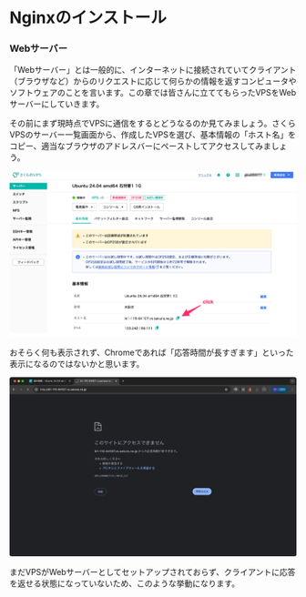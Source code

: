 # Nginxのインストール

### Webサーバー
「Webサーバー」とは一般的に、インターネットに接続されていてクライアント（ブラウザなど）からのリクエストに応じて何らかの情報を返すコンピュータやソフトウェアのことを言います。この章では皆さんに立ててもらったVPSをWebサーバーにしていきます。

その前にまず現時点でVPSに通信をするとどうなるのか見てみましょう。さくらVPSのサーバー一覧画面から、作成したVPSを選び、基本情報の「ホスト名」をコピー、適当なブラウザのアドレスバーにペーストしてアクセスしてみましょう。

![ホスト名をコピー](./assets/03/01.jpg)

おそらく何も表示されず、Chromeであれば「応答時間が長すぎます」といった表示になるのではないかと思います。

![タイムアウトする](./assets/03/02.jpg)

まだVPSがWebサーバーとしてセットアップされておらず、クライアントに応答を返せる状態になっていないため、このような挙動になります。